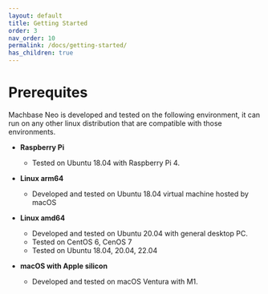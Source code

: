 ```yaml
---
layout: default
title: Getting Started
order: 3
nav_order: 10
permalink: /docs/getting-started/
has_children: true
---
```


# Prerequites

Machbase Neo is developed and tested on the following environment, it can run on any other linux distribution that are compatible with those environments.

- **Raspberry Pi**
    - Tested on Ubuntu 18.04 with Raspberry Pi 4.

- **Linux arm64**
    - Developed and tested on Ubuntu 18.04 virtual machine hosted by macOS

- **Linux amd64**
    - Developed and tested on Ubuntu 20.04 with general desktop PC.
    - Tested on CentOS 6, CenOS 7
    - Tested on Ubuntu 18.04, 20.04, 22.04

- **macOS with Apple silicon**
    - Developed and tested on macOS Ventura with M1.

